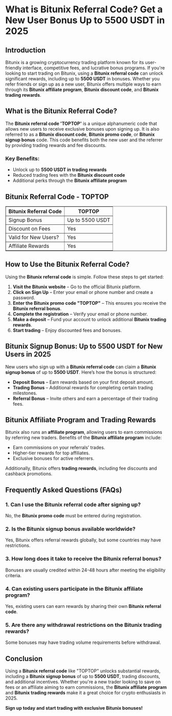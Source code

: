 <h1>What is Bitunix Referral Code? Get a New User Bonus Up to 5500 USDT in 2025</h1>
    
<h2>Introduction</h2>
<p>Bitunix is a growing cryptocurrency trading platform known for its user-friendly interface, competitive fees, and lucrative bonus programs. If you're looking to start trading on Bitunix, using a <strong>Bitunix referral code</strong> can unlock significant rewards, including up to <strong>5500 USDT</strong> in bonuses. Whether you refer friends or sign up as a new user, Bitunix offers multiple ways to earn through its <strong>Bitunix affiliate program</strong>, <strong>Bitunix discount code</strong>, and <strong>Bitunix trading rewards</strong>.</p>

<h2>What is the Bitunix Referral Code?</h2>
<p>The <strong>Bitunix referral code 'TOPTOP'</strong> is a unique alphanumeric code that allows new users to receive exclusive bonuses upon signing up. It is also referred to as a <strong>Bitunix discount code</strong>, <strong>Bitunix promo code</strong>, or <strong>Bitunix signup bonus</strong> code. This code benefits both the new user and the referrer by providing trading rewards and fee discounts.</p>
    
<h3>Key Benefits:</h3>
    <ul>
        <li>Unlock up to <strong>5500 USDT in trading rewards</strong></li>
        <li>Reduced trading fees with the <strong>Bitunix discount code</strong></li>
        <li>Additional perks through the <strong>Bitunix affiliate program</strong></li>
    </ul>
    
<h2>Bitunix Referral Code - TOPTOP</h2>
<table border="1">
        <tr>
            <th>Bitunix Referral Code</th>
            <th>TOPTOP</th>
        </tr>
        <tr>
            <td>Signup Bonus</td>
            <td>Up to 5500 USDT</td>
        </tr>
        <tr>
            <td>Discount on Fees</td>
            <td>Yes</td>
        </tr>
        <tr>
            <td>Valid for New Users?</td>
            <td>Yes</td>
        </tr>
        <tr>
            <td>Affiliate Rewards</td>
            <td>Yes</td>
        </tr>
</table>
    
<h2>How to Use the Bitunix Referral Code?</h2>
<p>Using the <strong>Bitunix referral code</strong> is simple. Follow these steps to get started:</p>
    <ol>
        <li><strong>Visit the Bitunix website</strong> – Go to the official Bitunix platform.</li>
        <li><strong>Click on Sign Up</strong> – Enter your email or phone number and create a password.</li>
        <li><strong>Enter the Bitunix promo code "TOPTOP"</strong> – This ensures you receive the <strong>Bitunix referral bonus</strong>.</li>
        <li><strong>Complete the registration</strong> – Verify your email or phone number.</li>
        <li><strong>Make a deposit</strong> – Fund your account to unlock additional <strong>Bitunix trading rewards</strong>.</li>
        <li><strong>Start trading</strong> – Enjoy discounted fees and bonuses.</li>
    </ol>
    
<h2>Bitunix Signup Bonus: Up to 5500 USDT for New Users in 2025</h2>
<p>New users who sign up with a <strong>Bitunix referral code</strong> can claim a <strong>Bitunix signup bonus</strong> of up to <strong>5500 USDT</strong>. Here’s how the bonus is structured:</p>
    <ul>
        <li><strong>Deposit Bonus</strong> – Earn rewards based on your first deposit amount.</li>
        <li><strong>Trading Bonus</strong> – Additional rewards for completing certain trading milestones.</li>
        <li><strong>Referral Bonus</strong> – Invite others and earn a percentage of their trading fees.</li>
    </ul>
    
<h2>Bitunix Affiliate Program and Trading Rewards</h2>
<p>Bitunix also runs an <strong>affiliate program</strong>, allowing users to earn commissions by referring new traders. Benefits of the <strong>Bitunix affiliate program</strong> include:</p>
    <ul>
        <li>Earn commissions on your referrals’ trades.</li>
        <li>Higher-tier rewards for top affiliates.</li>
        <li>Exclusive bonuses for active referrers.</li>
    </ul>
<p>Additionally, Bitunix offers <strong>trading rewards</strong>, including fee discounts and cashback promotions.</p>
    
<h2>Frequently Asked Questions (FAQs)</h2>
    
<h3>1. Can I use the Bitunix referral code after signing up?</h3>
<p>No, the <strong>Bitunix promo code</strong> must be entered during registration.</p>
    
<h3>2. Is the Bitunix signup bonus available worldwide?</h3>
<p>Yes, Bitunix offers referral rewards globally, but some countries may have restrictions.</p>
    
<h3>3. How long does it take to receive the Bitunix referral bonus?</h3>
<p>Bonuses are usually credited within 24-48 hours after meeting the eligibility criteria.</p>
    
<h3>4. Can existing users participate in the Bitunix affiliate program?</h3>
<p>Yes, existing users can earn rewards by sharing their own <strong>Bitunix referral code</strong>.</p>
    
<h3>5. Are there any withdrawal restrictions on the Bitunix trading rewards?</h3>
<p>Some bonuses may have trading volume requirements before withdrawal.</p>
    
<h2>Conclusion</h2>
<p>Using a <strong>Bitunix referral code</strong> like "TOPTOP" unlocks substantial rewards, including a <strong>Bitunix signup bonus</strong> of up to <strong>5500 USDT</strong>, trading discounts, and additional incentives. Whether you're a new trader looking to save on fees or an affiliate aiming to earn commissions, the <strong>Bitunix affiliate program</strong> and <strong>Bitunix trading rewards</strong> make it a great choice for crypto enthusiasts in 2025.</p>
    
<p><strong>Sign up today and start trading with exclusive Bitunix bonuses!</strong></p>
</body>
</html>
